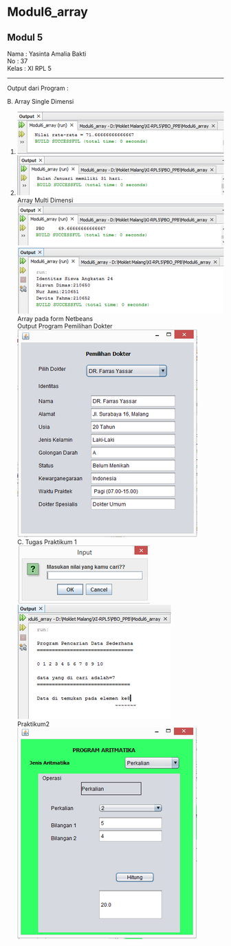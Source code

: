 # Modul6_array
<b> Modul 5 </b>
--------------------------------------------


Nama : Yasinta Amalia Bakti<br>
No : 37<br>
Kelas : XI RPL 5<br>

---------------------------------------------

Output dari Program :

B. Array Single Dimensi <br>
1. ![alt text](https://github.com/yasintamaliaab/Modul6_array/blob/master/1.PNG)<br>
2. ![alt text](https://github.com/yasintamaliaab/Modul6_array/blob/master/2.PNG)<br>
Array Multi Dimensi <br>
![alt text](https://github.com/yasintamaliaab/Modul6_array/blob/master/3.PNG)<br>
![alt text](https://github.com/yasintamaliaab/Modul6_array/blob/master/4.PNG)<br>
Array pada form Netbeans<br>
Output Program Pemilihan Dokter<br>
![alt text](https://github.com/yasintamaliaab/Modul6_array/blob/master/5.PNG)<br>
C. Tugas Praktikum 1<br>
![alt text](https://github.com/yasintamaliaab/Modul6_array/blob/master/6.PNG)<br>
![alt text](https://github.com/yasintamaliaab/Modul6_array/blob/master/7.PNG)<br>
Praktikum2<br>
![alt text](https://github.com/yasintamaliaab/Modul6_array/blob/master/8.PNG)<br>
